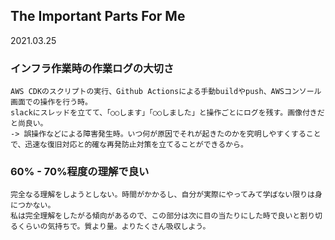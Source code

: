 ## The Important Parts For Me
2021.03.25

### インフラ作業時の作業ログの大切さ
```
AWS CDKのスクリプトの実行、Github Actionsによる手動buildやpush、AWSコンソール画面での操作を行う時。
slackにスレッドを立てて、「○○します」「○○しました」と操作ごとにログを残す。画像付きだと尚良い。
-> 誤操作などによる障害発生時。いつ何が原因でそれが起きたのかを究明しやすくすることで、迅速な復旧対応と的確な再発防止対策を立てることができるから。
```

### 60% - 70%程度の理解で良い
```
完全なる理解をしようとしない。時間がかかるし、自分が実際にやってみて学ばない限りは身につかない。
私は完全理解をしたがる傾向があるので、この部分は次に目の当たりにした時で良いと割り切るくらいの気持ちで。質より量。よりたくさん吸収しよう。
```